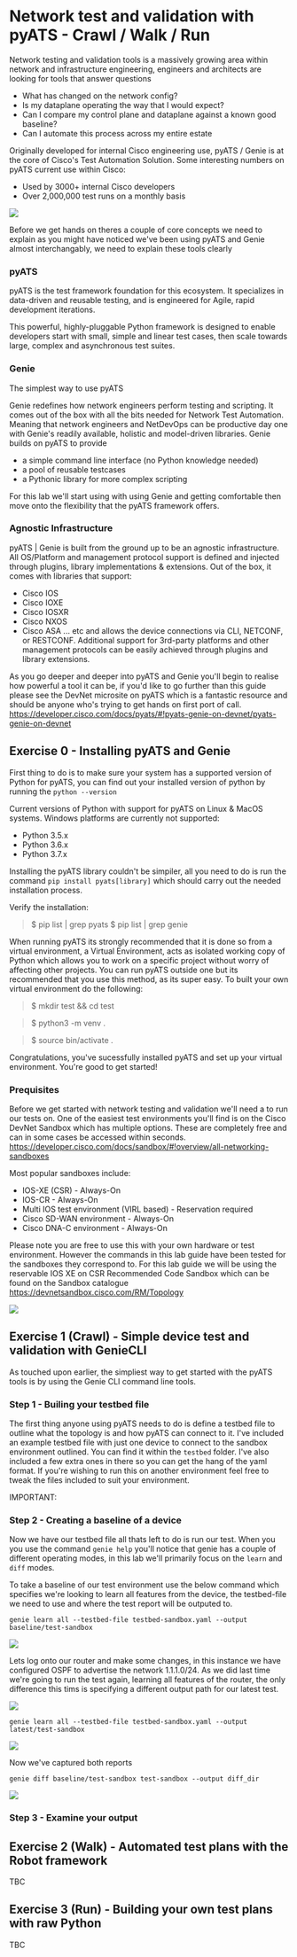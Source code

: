 # Network test and validation with pyATS - Crawl / Walk / Run

Network testing and validation tools is a massively growing area within network and infrastructure engineering, engineers and architects are looking for tools that answer questions 

- What has changed on the network config?
- Is my dataplane operating the way that I would expect?
- Can I compare my control plane and dataplane against a known good baseline?
- Can I automate this process across my entire estate

Originally developed for internal Cisco engineering use, pyATS / Genie is at the core of Cisco's Test Automation Solution. Some interesting numbers on pyATS current use within Cisco:

- Used by 3000+ internal Cisco developers
- Over 2,000,000 test runs on a monthly basis

![](https://pubhub.devnetcloud.com/media/pyats-genie-docs/docs/imgs/layers.png#developer.cisco.com)

Before we get hands on theres a couple of core concepts we need to explain as you might have noticed we've been using pyATS and Genie almost interchangably, we need to explain these tools clearly

### pyATS

pyATS is the test framework foundation for this ecosystem. It specializes in data-driven and reusable testing, and is engineered for Agile, rapid development iterations.

This powerful, highly-pluggable Python framework is designed to enable developers start with small, simple and linear test cases, then scale towards large, complex and asynchronous test suites.

### Genie

The simplest way to use pyATS

Genie redefines how network engineers perform testing and scripting. It comes out of the box with all the bits needed for Network Test Automation. Meaning that network engineers and NetDevOps can be productive day one with Genie's readily available, holistic and model-driven libraries.
Genie builds on pyATS to provide
- a simple command line interface (no Python knowledge needed)
- a pool of reusable testcases
- a Pythonic library for more complex scripting

For this lab we'll start using with using Genie and getting comfortable then move onto the flexibility that the pyATS framework offers.

### Agnostic Infrastructure

pyATS | Genie is built from the ground up to be an agnostic infrastructure. All OS/Platform and management protocol support is defined and injected through plugins, library implementations & extensions.
Out of the box, it comes with libraries that support:

- Cisco IOS
- Cisco IOXE
- Cisco IOSXR
- Cisco NXOS
- Cisco ASA
... etc
and allows the device connections via CLI, NETCONF, or RESTCONF.
Additional support for 3rd-party platforms and other management protocols can be easily achieved through plugins and library extensions.

As you go deeper and deeper into pyATS and Genie you'll begin to realise how powerful a tool it can be, if you'd like to go further than this guide please see the DevNet microsite on pyATS which is a fantastic resource and should be anyone who's trying to get hands on first port of call. https://developer.cisco.com/docs/pyats/#!pyats-genie-on-devnet/pyats-genie-on-devnet

## Exercise 0 - Installing pyATS and Genie

First thing to do is to make sure your system has a supported version of Python for pyATS, you can find out your installed version of python by running the `python --version`

Current versions of Python with support for pyATS on Linux & MacOS systems. Windows platforms are currently not supported:

- Python 3.5.x
- Python 3.6.x
- Python 3.7.x

Installing the pyATS library couldn't be simpiler, all you need to do is run the command `pip install pyats[library]` which should carry out the needed installation process.

Verify the installation:

> $ pip list | grep pyats
> $ pip list | grep genie 

When running pyATS its strongly recommended that it is done so from a virtual environment, a Virtual Environment, acts as isolated working copy of Python which allows you to work on a specific project without worry of affecting other projects. You can run pyATS outside one but its recommended that you use this method, as its super easy. To built your own virtual environment do the following:

> $ mkdir test && cd test

> $ python3 -m venv .

> $ source bin/activate .

Congratulations, you've sucessfully installed pyATS and set up your virtual environment. You're good to get started!

### Prequisites

Before we get started with network testing and validation we'll need a to run our tests on. One of the easiest test environments you'll find is on the Cisco DevNet Sandbox which has multiple options. These are completely free and can in some cases be accessed within seconds. https://developer.cisco.com/docs/sandbox/#!overview/all-networking-sandboxes

Most popular sandboxes include:

- IOS-XE (CSR) - Always-On
- IOS-CR - Always-On
- Multi IOS test environment (VIRL based) - Reservation required
- Cisco SD-WAN environment - Always-On
- Cisco DNA-C environment - Always-On

Please note you are free to use this with your own hardware or test environment. However the commands in this lab guide have been tested for the sandboxes they correspond to. For this lab guide we will be using the reservable IOS XE on CSR Recommended Code Sandbox which can be found on the Sandbox catalogue https://devnetsandbox.cisco.com/RM/Topology

![](https://github.com/sttrayno/Ansible-Lab-Guide/blob/master/images/sandbox-screen.png)

## Exercise 1 (Crawl) - Simple device test and validation with GenieCLI

As touched upon earlier, the simpliest way to get started with the pyATS tools is by using the Genie CLI command line tools.

### Step 1 - Builing your testbed file

The first thing anyone using pyATS needs to do is define a testbed file to outline what the topology is and how pyATS can connect to it. I've included an example testbed file with just one device to connect to the sandbox environment outlined. You can find it within the `testbed` folder. I've also included a few extra ones in there so you can get the hang of the yaml format. If you're wishing to run this on another environment feel free to tweak the files included to suit your environment.

IMPORTANT:

### Step 2 - Creating a baseline of a device

Now we have our testbed file all thats left to do is run our test. When you you use the command `genie help` you'll notice that genie has a couple of different operating modes, in this lab we'll primarily focus on the `learn` and `diff` modes. 

To take a baseline of our test environment use the below command which specifies we're looking to learn all features from the device, the testbed-file we need to use and where the test report will be outputed to.

`genie learn all --testbed-file testbed-sandbox.yaml --output baseline/test-sandbox`

![](https://github.com/sttrayno/pyATS-Lab-Guide/blob/master/images/pyats-baseline.gif)


Lets log onto our router and make some changes, in this instance we have configured OSPF to advertise the network 1.1.1.0/24. As we did last time we're going to run the test again, learning all features of the router, the only difference this tims is specifying a different output path for our latest test. 

![](https://github.com/sttrayno/pyATS-Lab-Guide/blob/master/images/pyats-config.gif)

`genie learn all --testbed-file testbed-sandbox.yaml --output latest/test-sandbox`

![](https://github.com/sttrayno/pyATS-Lab-Guide/blob/master/images/pyats-latest.gif)

Now we've captured both reports 

`genie diff baseline/test-sandbox test-sandbox --output diff_dir`

![](https://github.com/sttrayno/pyATS-Lab-Guide/blob/master/images/pyats-diff.gif)


### Step 3 - Examine your output

## Exercise 2 (Walk) - Automated test plans with the Robot framework

TBC

## Exercise 3 (Run) - Building your own test plans with raw Python

TBC

